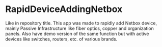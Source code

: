 # RapidDeviceAddingNetbox
Like in repository title. This app was made to rapidly add Netbox device, mainly Passive Infrastructure like fiber optics, copper and organization panels.
Also have demo version of the same function but with active devices like switches, routers, etc. of various brands.
